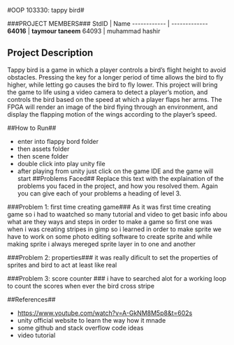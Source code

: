 #OOP 103330: tappy bird#
<!-- 103330-->
###PROJECT MEMBERS###
StdID | Name
------------ | -------------
**64016** | **taymour taneem** 
64093 | muhammad hashir
## Project Description ##
Tappy bird is a game in which a player controls a bird’s flight height to avoid obstacles. Pressing the key for a longer period of time allows the bird to fly higher, while letting go causes the bird to fly lower. This project will bring the game to life using a video camera to detect a player’s motion, and controls the bird based on the speed at which a player flaps her arms. The FPGA will render an image of the bird flying through an environment, and display the flapping motion of the wings according to the player’s speed.

##How to Run##
- enter into flappy bord folder
- then assets folder
- then scene folder
- double click into play unity file
- after playing from unity just click on the game IDE and the game will start
##Problems Faced##
Replace this text with the explaination of the problems you faced in the project, and how you resolved them. Again you can give each of your problems a heading of level 3.

###Problem 1: first time creating game###
As it was first time creating game so i had to waatched so many tutorial and video to get basic info abou what are they ways and steps in order to make a game so first one was when i was creating stripes in gimp so i learned in order to make sprite we have to work on some photo editing software to create sprite and while making sprite i always mereged sprite layer in to one and another 

###Problem 2: properties###
it was really dificult to set the properties of sprites and bird to act at least like real 

###Problem 3: score counter ###
i have to searched alot for a working loop to count the scores when ever the bird cross stripe 

##References##
- https://www.youtube.com/watch?v=A-GkNM8M5p8&t=602s
- unity official website to learn the way how it mnade
- some github and stack overflow code ideas 
- video tutorial
